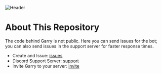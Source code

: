 ![Header](https://user-images.githubusercontent.com/71992428/153515029-09f974cc-d813-45af-9c7c-3a5b5e6d85d3.png)
# About This Repository
The code behind Garry is not public. Here you can send issues for the bot; you can also send issues in the support server for faster response times.


- Create and Issue: [issues](https://github.com/JackAttack612/Garry/issues)
- Discord Support Server: [support](https://support.garrybot.com/)
- Invite Garry to your server: [invite](https://invite.garrybot.com/)

